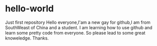 # hello-world
Just first repository
Hello everyone,I'am a new gay for github,I am from SouthWeast of China and a student.
I am learning how to use github and learn some pretty code from everyone.
So please lead to some great knoweledge.
Thanks.

